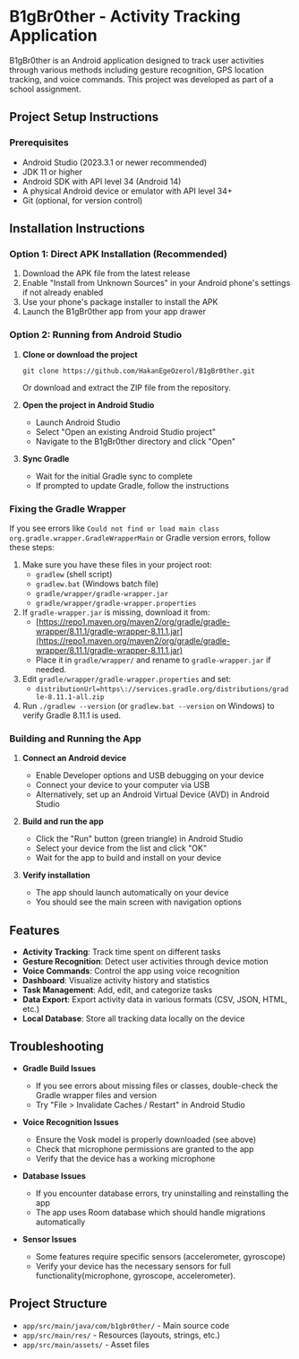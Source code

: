# B1gBr0ther - Activity Tracking Application

B1gBr0ther is an Android application designed to track user activities through various methods including gesture recognition, GPS location tracking, and voice commands. This project was developed as part of a school assignment.

## Project Setup Instructions

### Prerequisites

- Android Studio (2023.3.1 or newer recommended)
- JDK 11 or higher
- Android SDK with API level 34 (Android 14)
- A physical Android device or emulator with API level 34+
- Git (optional, for version control)

## Installation Instructions

### Option 1: Direct APK Installation (Recommended)

1. Download the APK file from the latest release
2. Enable "Install from Unknown Sources" in your Android phone's settings if not already enabled
3. Use your phone's package installer to install the APK
4. Launch the B1gBr0ther app from your app drawer

### Option 2: Running from Android Studio

1. **Clone or download the project**
   ```
   git clone https://github.com/HakanEgeOzerol/B1gBr0ther.git
   ```
   Or download and extract the ZIP file from the repository.

2. **Open the project in Android Studio**
   - Launch Android Studio
   - Select "Open an existing Android Studio project"
   - Navigate to the B1gBr0ther directory and click "Open"

3. **Sync Gradle**
   - Wait for the initial Gradle sync to complete
   - If prompted to update Gradle, follow the instructions

### Fixing the Gradle Wrapper

If you see errors like `Could not find or load main class org.gradle.wrapper.GradleWrapperMain` or Gradle version errors, follow these steps:

1. Make sure you have these files in your project root:
    - `gradlew` (shell script)
    - `gradlew.bat` (Windows batch file)
    - `gradle/wrapper/gradle-wrapper.jar`
    - `gradle/wrapper/gradle-wrapper.properties`
2. If `gradle-wrapper.jar` is missing, download it from:
    - [https://repo1.maven.org/maven2/org/gradle/gradle-wrapper/8.11.1/gradle-wrapper-8.11.1.jar](https://repo1.maven.org/maven2/org/gradle/gradle-wrapper/8.11.1/gradle-wrapper-8.11.1.jar)
    - Place it in `gradle/wrapper/` and rename to `gradle-wrapper.jar` if needed.
3. Edit `gradle/wrapper/gradle-wrapper.properties` and set:
    - `distributionUrl=https\://services.gradle.org/distributions/gradle-8.11.1-all.zip`
4. Run `./gradlew --version` (or `gradlew.bat --version` on Windows) to verify Gradle 8.11.1 is used.

### Building and Running the App

1. **Connect an Android device**
   - Enable Developer options and USB debugging on your device
   - Connect your device to your computer via USB
   - Alternatively, set up an Android Virtual Device (AVD) in Android Studio

2. **Build and run the app**
   - Click the "Run" button (green triangle) in Android Studio
   - Select your device from the list and click "OK"
   - Wait for the app to build and install on your device

3. **Verify installation**
   - The app should launch automatically on your device
   - You should see the main screen with navigation options

## Features

- **Activity Tracking**: Track time spent on different tasks
- **Gesture Recognition**: Detect user activities through device motion
- **Voice Commands**: Control the app using voice recognition
- **Dashboard**: Visualize activity history and statistics
- **Task Management**: Add, edit, and categorize tasks
- **Data Export**: Export activity data in various formats (CSV, JSON, HTML, etc.)
- **Local Database**: Store all tracking data locally on the device

## Troubleshooting

- **Gradle Build Issues**
  - If you see errors about missing files or classes, double-check the Gradle wrapper files and version
  - Try "File > Invalidate Caches / Restart" in Android Studio

- **Voice Recognition Issues**
  - Ensure the Vosk model is properly downloaded (see above)
  - Check that microphone permissions are granted to the app
  - Verify that the device has a working microphone

- **Database Issues**
  - If you encounter database errors, try uninstalling and reinstalling the app
  - The app uses Room database which should handle migrations automatically

- **Sensor Issues**
  - Some features require specific sensors (accelerometer, gyroscope)
  - Verify your device has the necessary sensors for full functionality(microphone, gyroscope, accelerometer).

## Project Structure

- `app/src/main/java/com/b1gbr0ther/` - Main source code
- `app/src/main/res/` - Resources (layouts, strings, etc.)
- `app/src/main/assets/` - Asset files